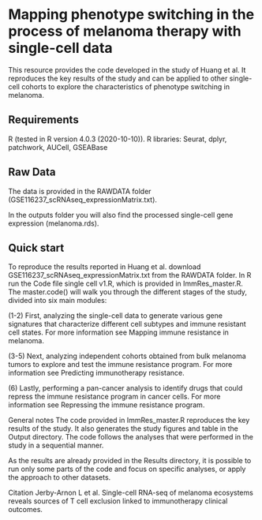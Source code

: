 # Mapping phenotype switching in the process of melanoma therapy with single-cell data
This resource provides the code developed in the study of Huang et al. It reproduces the key results of the study and can be applied to other single-cell cohorts to explore the characteristics of phenotype switching in melanoma.

## Requirements
R (tested in R version 4.0.3 (2020-10-10)).
R libraries: Seurat, dplyr, patchwork, AUCell, GSEABase
## Raw Data
The data is provided in the RAWDATA folder (GSE116237_scRNAseq_expressionMatrix.txt).

In the outputs folder you will also find the processed single-cell gene expression (melanoma.rds).

## Quick start
To reproduce the results reported in Huang et al. download GSE116237_scRNAseq_expressionMatrix.txt from the RAWDATA folder. In R run the Code file single cell v1.R, which is provided in ImmRes_master.R. The master.code() will walk you through the different stages of the study, divided into six main modules:

(1-2) First, analyzing the single-cell data to generate various gene signatures that characterize different cell subtypes and immune resistant cell states. For more information see Mapping immune resistance in melanoma.

(3-5) Next, analyzing independent cohorts obtained from bulk melanoma tumors to explore and test the immune resistance program. For more information see Predicting immunotherapy resistance.

(6) Lastly, performing a pan-cancer analysis to identify drugs that could repress the immune resistance program in cancer cells. For more information see Repressing the immune resistance program.

General notes
The code provided in ImmRes_master.R reproduces the key results of the study. It also generates the study figures and table in the Output directory. The code follows the analyses that were performed in the study in a sequential manner.

As the results are already provided in the Results directory, it is possible to run only some parts of the code and focus on specific analyses, or apply the approach to other datasets.

Citation
Jerby-Arnon L et al. Single-cell RNA-seq of melanoma ecosystems reveals sources of T cell exclusion linked to immunotherapy clinical outcomes.
